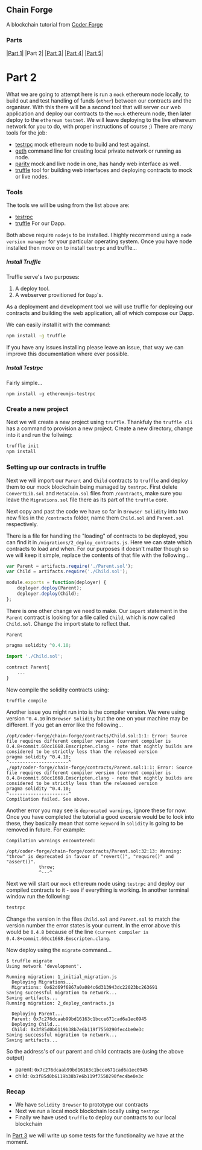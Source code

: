 ## Chain Forge

A blockchain tutorial from [Coder Forge](http://coderforge.io)

### Parts
|[Part 1](https://github.com/coder-forge/chain-forge/tree/part-1)|
|Part 2|
|[Part 3](https://github.com/coder-forge/chain-forge/tree/part-3)|
|[Part 4](https://github.com/coder-forge/chain-forge/tree/part-4)|
|[Part 5](https://github.com/coder-forge/chain-forge/tree/part-5)|

# Part 2

What we are going to attempt here is run a `mock` ethereum node locally, to
build out and test handling of funds (`ether`) between our contracts and the
organiser. With this there will be a second tool that will server our web
application and deploy our contracts to the `mock` ethereum node, then later
deploy to the `ethereum testnet`. We will leave deploying to the live
ethereum network for you to do, with proper instructions of course ;) There
are many tools for the job:

 - [testrpc](https://github.com/ethereumjs/testrpc) mock ethereum node to build and test against.
 - [geth](https://github.com/ethereum/go-ethereum/wiki/geth) command line for creating local private network or running as node.
 - [parity](https://github.com/paritytech/parity) mock and live node in one, has handy web interface as well.
 - [truffle](http://truffleframework.com/) tool for building web interfaces and deploying contracts to mock or
 live nodes.


### Tools

The tools we will be using from the list above are:

 - [testrpc](https://github.com/ethereumjs/testrpc)
 - [truffle](http://truffleframework.com/) For our Dapp.

Both above require `nodejs` to be installed. I highly recommend using a `node
version manager` for your particular operating system. Once you have node
installed then move on to install `testrpc` and truffle...

##### Install Truffle

Truffle serve's two purposes:

 1. A deploy tool.
 2. A webserver provitioned for `Dapp`'s.

As a deployment and development tool we will use truffle for deploying our
contracts and building the web application, all of which compose our Dapp.

We can easily install it with the command:

```bash
npm install -g truffle
```

If you have any issues installing please leave an issue, that way we can
improve this documentation where ever possible.

##### Install Testrpc

Fairly simple...

```
npm install -g ethereumjs-testrpc
```

### Create a new project

Next we will create a new project using `truffle`. Thankfuly the `truffle cli`
has a command to provision a new project. Create a new directory, change into it
and run the follwing:

```bash
truffle init
npm install
```

### Setting up our contracts in truffle

Next we will import our `Parent` and `Child` contracts to `truffle` and deploy
them to our mock blockchain being managed by `testrpc`. First delete
`ConvertLib.sol` and `MetaCoin.sol` files from `/contracts`, make sure you
leave the `Migrations.sol` file there as its part of the `truffle` core.

Next copy and past the code we have so far in `Browser Solidity` into two
new files in the `/contracts` folder, name them `Child.sol` and `Parent.sol`
respectively.

There is a file for handling the "loading" of contracts to be deployed, you
can find it in `/migrations/2_deploy_contracts.js`. Here we can state which
contracts to load and when. For our purposes it doesn't matter though so we
will keep it simple, replace the contents of that file with the following...

```javascript
var Parent = artifacts.require('./Parent.sol');
var Child = artifacts.require('./Child.sol');

module.exports = function(deployer) {
    deployer.deploy(Parent);
    deployer.deploy(Child);
};
```

There is one other change we need to make. Our `import` statement in the
`Parent` contract is looking for a file called `Child`, which is now called
`Child.sol`. Change the import state to reflect that.

`Parent`

```javascript
pragma solidity ^0.4.10;

import './Child.sol';

contract Parent{
    ...
}
```

Now compile the solidity contracts using:

```
truffle compile
```

Another issue you might run into is the compiler version. We were using version
`^0.4.10` in `Browser Solidity` but the one on your machine may be different. If
you get an error like the following...

```
/opt/coder-forge/chain-forge/contracts/Child.sol:1:1: Error: Source file requires different compiler version (current compiler is 0.4.8+commit.60cc1668.Emscripten.clang - note that nightly builds are considered to be strictly less than the released version
pragma solidity ^0.4.10;
^----------------------^
,/opt/coder-forge/chain-forge/contracts/Parent.sol:1:1: Error: Source file requires different compiler version (current compiler is 0.4.8+commit.60cc1668.Emscripten.clang - note that nightly builds are considered to be strictly less than the released version
pragma solidity ^0.4.10;
^----------------------^
Compiliation failed. See above.
```

Another error you may see is `deprecated warnings`, ignore these for now. Once
you have completed the tutorial a good excersie would be to look into these,
they basically mean that some `keyword` in `solidity` is going to be removed in
future. For example:

```
Compilation warnings encountered:

/opt/coder-forge/chain-forge/contracts/Parent.sol:32:13: Warning: "throw" is deprecated in favour of "revert()", "require()" and "assert()".
            throw;
            ^---^
```

Next we will start our `mock` ethereum node using `testrpc` and deploy our
compiled contracts to it  - see if everything is working. In another terminal
window run the following:

```bash
testrpc
```

Change the version in the files `Child.sol` and `Parent.sol` to match the
version number the error states is your current. In the error above this would
be `0.4.8` because of the line `(current compiler is
0.4.8+commit.60cc1668.Emscripten.clang`.

Now deploy using the `migrate` command...

```
$ truffle migrate
Using network 'development'.

Running migration: 1_initial_migration.js
  Deploying Migrations...
  Migrations: 0x62d69f6867a0a084c6d313943dc22023bc263691
Saving successful migration to network...
Saving artifacts...
Running migration: 2_deploy_contracts.js

  Deploying Parent...
  Parent: 0x7c276dcaab99bd16163c1bcce671cad6a1ec0945
  Deploying Child...
  Child: 0x3f85d0b6119b38b7e6b119f7550290fec4be0e3c
Saving successful migration to network...
Saving artifacts...
```

So the address's of our parent and child contracts are (using the above output)

 - parent: `0x7c276dcaab99bd16163c1bcce671cad6a1ec0945`
 - child: `0x3f85d0b6119b38b7e6b119f7550290fec4be0e3c`

### Recap

 - We have `Solidity Browser` to prototype our contracts
 - Next we run a local mock blockchain locally using `testrpc`
 - Finally we have used `truffle` to deploy our contracts to our local blockchain

In [Part 3](https://github.com/coder-forge/chain-forge/tree/part-3) we will
write up some tests for the functionality we have at the moment.
